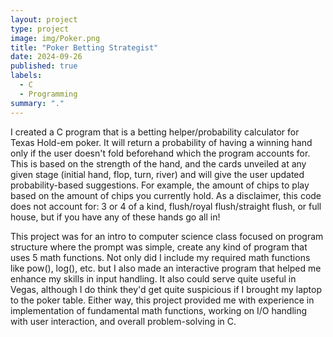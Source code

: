 ```yaml
---
layout: project
type: project
image: img/Poker.png
title: "Poker Betting Strategist"
date: 2024-09-26
published: true
labels:
  - C
  - Programming
summary: "."
---
```


  I created a C program that is a betting helper/probability calculator for Texas Hold-em poker. It will return a probability of having a winning hand only if the user doesn't fold beforehand which the program accounts for. This is based on the strength of the hand, and the cards unveiled at any given stage (initial hand, flop, turn, river) and will give the user updated probability-based suggestions. For example, the amount of chips to play based on the amount of chips you currently hold. As a disclaimer, this code does not account for: 3 or 4 of a kind, flush/royal flush/straight flush, or full house, but if you have any of these hands go all in!

  This project was for an intro to computer science class focused on program structure where the prompt was simple, create any kind of program that uses 5 math functions. Not only did I include my required math functions like pow(), log(), etc. but I also made an interactive program that helped me enhance my skills in input handling. It also could serve quite useful in Vegas, although I do think they'd get quite suspicious if I brought my laptop to the poker table. Either way, this project provided me with experience in implementation of fundamental math functions, working on I/O handling with user interaction, and overall problem-solving in C.
